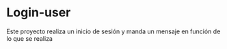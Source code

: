 # Login-user
Este proyecto realiza un inicio de sesión y manda un mensaje en función de lo que se realiza
